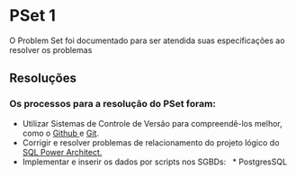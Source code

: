 # PSet 1

O Problem Set foi documentado para ser atendida suas especificações ao resolver os problemas

## Resoluções
### Os processos para a resolução do PSet foram:
* Utilizar Sistemas de Controle de Versão para compreendê-los melhor, como o <a href = https://docs.github.com/pt> Github </a> e <a href = https://git-scm.com/doc>Git</a>.
* Corrigir e resolver problemas de relacionamento do projeto lógico do <a href =https://github.com/gdazzi/UUV_BD1_CC1MA/blob/main/pset1/CC1MA_202305414_postgres.architect >SQL Power Architect.</a>
* Implementar e inserir os dados por scripts nos SGBDs:
    * PostgresSQL

